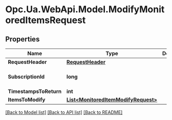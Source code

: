 # Opc.Ua.WebApi.Model.ModifyMonitoredItemsRequest

## Properties

Name | Type | Description | Notes
------------ | ------------- | ------------- | -------------
**RequestHeader** | [**RequestHeader**](RequestHeader.md) |  | [optional] 
**SubscriptionId** | **long** |  | [optional] [default to 0]
**TimestampsToReturn** | **int** |  | [optional] 
**ItemsToModify** | [**List&lt;MonitoredItemModifyRequest&gt;**](MonitoredItemModifyRequest.md) |  | [optional] 

[[Back to Model list]](../README.md#documentation-for-models) [[Back to API list]](../README.md#documentation-for-api-endpoints) [[Back to README]](../README.md)

